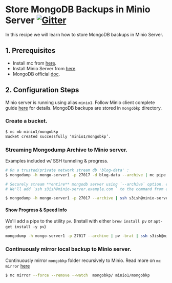 # Store MongoDB Backups in Minio Server [![Gitter](https://badges.gitter.im/Join%20Chat.svg)](https://gitter.im/minio/minio?utm_source=badge&utm_medium=badge&utm_campaign=pr-badge&utm_content=badge)

In this recipe we will learn how to store MongoDB backups in Minio Server.


## 1. Prerequisites

* Install mc from [here](https://docs.minio.io/docs/minio-client-quickstart-guide).
* Install Minio Server from [here](https://docs.minio.io/docs/minio ).
* MongoDB official [doc](https://docs.mongodb.com/). 
 

## 2. Configuration Steps

Minio server is running using alias ``minio1``. Follow Minio client complete guide [here](https://docs.minio.io/docs/minio-client-complete-guid) for details. MongoDB backups are stored in ``mongobkp`` directory.

### Create a bucket.

```sh
$ mc mb minio1/mongobkp
Bucket created successfully ‘minio1/mongobkp’.
```

### Streaming Mongodump Archive to Minio server.

Examples included w/ SSH tunneling & progress.

```sh
# On a trusted/private network stream db 'blog-data' :
$ mongodump -h mongo-server1 -p 27017 -d blog-data --archive | mc pipe minio1/mongobkp/backups/mongo-blog-data-`date +%Y-%m-%d`.archive
```

```sh
# Securely stream **entire** mongodb server using `--archive` option. encrypted backup.
# We'll add `ssh s3ish@minio-server.example.com ` to the command from above.

$ mongodump -h mongo-server1 -p 27017 --archive | ssh s3ish@minio-server.example.com mc pipe minio1/mongobkp/full-db-`date +%Y-%m-%d`.archive


```

#### Show Progress & Speed Info

We'll add a pipe to the utility `pv`. (Install with either `brew install pv` or `apt-get install -y pv`)

```sh
mongodump -h mongo-server1 -p 27017 --archive | pv -brat | ssh s3ish@minio-server.example.com mc pipe minio1/mongobkp/full-db-`date +%Y-%m-%d`.archive


```

### Continuously mirror local backup to Minio server.

Continuously mirror ``mongobkp`` folder recursively to Minio. Read more on ``mc mirror`` [here](https://docs.minio.io/docs/minio-client-complete-guide#mirror) 

```sh
$ mc mirror --force --remove --watch  mongobkp/ minio1/mongobkp
```

